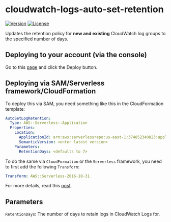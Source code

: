# cloudwatch-logs-auto-set-retention

[![Version](https://img.shields.io/badge/semver-1.0.0-blue)](template.yml)
[![License](https://img.shields.io/badge/License-Apache%202.0-blue.svg)](LICENSE)

Updates the retention policy for **new and existing** CloudWatch log groups to the specified number of days.

## Deploying to your account (via the console)

Go to this [page](https://serverlessrepo.aws.amazon.com/applications/arn:aws:serverlessrepo:eu-west-1:571578941547:applications/auto-set-log-group-retention) and click the Deploy button.

## Deploying via SAM/Serverless framework/CloudFormation

To deploy this via SAM, you need something like this in the CloudFormation template:

```yml
AutoSetLogRetention:
  Type: AWS::Serverless::Application
  Properties:
    Location:
      ApplicationId: arn:aws:serverlessrepo:us-east-1:374852340823:applications/auto-set-log-group-retention
      SemanticVersion: <enter latest version>
    Parameters:
      RetentionDays: <defaults to 7>
```

To do the same via `CloudFormation` or the `Serverless` framework, you need to first add the following `Transform`:

```yml
Transform: AWS::Serverless-2016-10-31
```

For more details, read this [post](https://theburningmonk.com/2019/05/how-to-include-serverless-repository-apps-in-serverless-yml/).

## Parameters

`RetentionDays`: The number of days to retain logs in CloudWatch Logs for.
